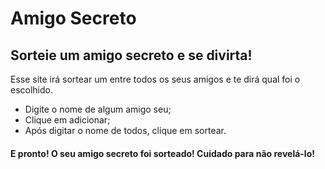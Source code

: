 <h1>Amigo Secreto</h1>
<h2>Sorteie um amigo secreto e se divirta!</h2>

<p>Esse site irá sortear um entre todos os seus amigos e te dirá qual foi o escolhido.</p>

<ul>
  <li>Digite o nome de algum amigo seu;</li>
  <li>Clique em adicionar;</li>
  <li>Após digitar o nome de todos, clique em sortear.</li>
</ul>

<h4>E pronto! O seu amigo secreto foi sorteado! Cuidado para não revelá-lo!</h4>
